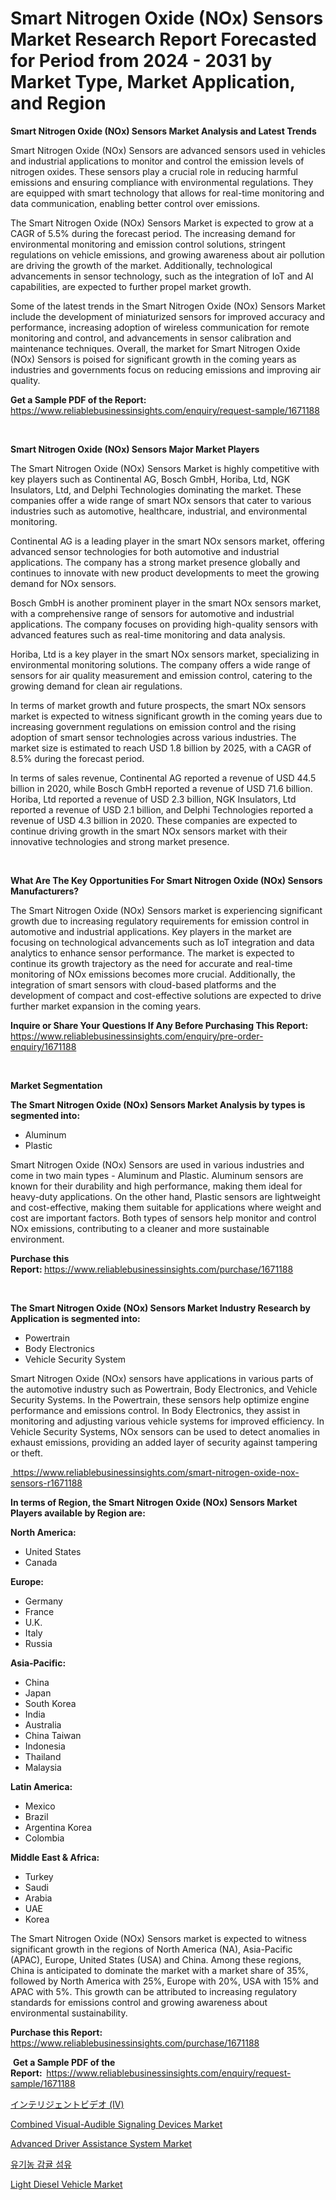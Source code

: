 <p><h1>Smart Nitrogen Oxide (NOx) Sensors Market Research Report Forecasted for Period from 2024 -  2031 by Market Type, Market Application, and Region</h1></p><p><strong>Smart Nitrogen Oxide (NOx) Sensors Market Analysis and Latest Trends</strong></p>
<p><p>Smart Nitrogen Oxide (NOx) Sensors are advanced sensors used in vehicles and industrial applications to monitor and control the emission levels of nitrogen oxides. These sensors play a crucial role in reducing harmful emissions and ensuring compliance with environmental regulations. They are equipped with smart technology that allows for real-time monitoring and data communication, enabling better control over emissions.</p><p>The Smart Nitrogen Oxide (NOx) Sensors Market is expected to grow at a CAGR of 5.5% during the forecast period. The increasing demand for environmental monitoring and emission control solutions, stringent regulations on vehicle emissions, and growing awareness about air pollution are driving the growth of the market. Additionally, technological advancements in sensor technology, such as the integration of IoT and AI capabilities, are expected to further propel market growth.</p><p>Some of the latest trends in the Smart Nitrogen Oxide (NOx) Sensors Market include the development of miniaturized sensors for improved accuracy and performance, increasing adoption of wireless communication for remote monitoring and control, and advancements in sensor calibration and maintenance techniques. Overall, the market for Smart Nitrogen Oxide (NOx) Sensors is poised for significant growth in the coming years as industries and governments focus on reducing emissions and improving air quality.</p></p>
<p><strong>Get a Sample PDF of the Report:&nbsp;</strong> <a href="https://www.reliablebusinessinsights.com/enquiry/request-sample/1671188">https://www.reliablebusinessinsights.com/enquiry/request-sample/1671188</a></p>
<p>&nbsp;</p>
<p><strong>Smart Nitrogen Oxide (NOx) Sensors Major Market Players</strong></p>
<p><p>The Smart Nitrogen Oxide (NOx) Sensors Market is highly competitive with key players such as Continental AG, Bosch GmbH, Horiba, Ltd, NGK Insulators, Ltd, and Delphi Technologies dominating the market. These companies offer a wide range of smart NOx sensors that cater to various industries such as automotive, healthcare, industrial, and environmental monitoring.</p><p>Continental AG is a leading player in the smart NOx sensors market, offering advanced sensor technologies for both automotive and industrial applications. The company has a strong market presence globally and continues to innovate with new product developments to meet the growing demand for NOx sensors.</p><p>Bosch GmbH is another prominent player in the smart NOx sensors market, with a comprehensive range of sensors for automotive and industrial applications. The company focuses on providing high-quality sensors with advanced features such as real-time monitoring and data analysis.</p><p>Horiba, Ltd is a key player in the smart NOx sensors market, specializing in environmental monitoring solutions. The company offers a wide range of sensors for air quality measurement and emission control, catering to the growing demand for clean air regulations.</p><p>In terms of market growth and future prospects, the smart NOx sensors market is expected to witness significant growth in the coming years due to increasing government regulations on emission control and the rising adoption of smart sensor technologies across various industries. The market size is estimated to reach USD 1.8 billion by 2025, with a CAGR of 8.5% during the forecast period.</p><p>In terms of sales revenue, Continental AG reported a revenue of USD 44.5 billion in 2020, while Bosch GmbH reported a revenue of USD 71.6 billion. Horiba, Ltd reported a revenue of USD 2.3 billion, NGK Insulators, Ltd reported a revenue of USD 2.1 billion, and Delphi Technologies reported a revenue of USD 4.3 billion in 2020. These companies are expected to continue driving growth in the smart NOx sensors market with their innovative technologies and strong market presence.</p></p>
<p>&nbsp;</p>
<p><strong>What Are The Key Opportunities For Smart Nitrogen Oxide (NOx) Sensors Manufacturers?</strong></p>
<p><p>The Smart Nitrogen Oxide (NOx) Sensors market is experiencing significant growth due to increasing regulatory requirements for emission control in automotive and industrial applications. Key players in the market are focusing on technological advancements such as IoT integration and data analytics to enhance sensor performance. The market is expected to continue its growth trajectory as the need for accurate and real-time monitoring of NOx emissions becomes more crucial. Additionally, the integration of smart sensors with cloud-based platforms and the development of compact and cost-effective solutions are expected to drive further market expansion in the coming years.</p></p>
<p><strong>Inquire or Share Your Questions If Any Before Purchasing This Report:</strong> <a href="https://www.reliablebusinessinsights.com/enquiry/pre-order-enquiry/1671188">https://www.reliablebusinessinsights.com/enquiry/pre-order-enquiry/1671188</a></p>
<p>&nbsp;</p>
<p><strong>Market Segmentation</strong></p>
<p><strong>The Smart Nitrogen Oxide (NOx) Sensors Market Analysis by types is segmented into:</strong></p>
<p><ul><li>Aluminum</li><li>Plastic</li></ul></p>
<p><p>Smart Nitrogen Oxide (NOx) Sensors are used in various industries and come in two main types - Aluminum and Plastic. Aluminum sensors are known for their durability and high performance, making them ideal for heavy-duty applications. On the other hand, Plastic sensors are lightweight and cost-effective, making them suitable for applications where weight and cost are important factors. Both types of sensors help monitor and control NOx emissions, contributing to a cleaner and more sustainable environment.</p></p>
<p><strong>Purchase this Report:&nbsp;</strong><a href="https://www.reliablebusinessinsights.com/purchase/1671188">https://www.reliablebusinessinsights.com/purchase/1671188</a></p>
<p>&nbsp;</p>
<p><strong>The Smart Nitrogen Oxide (NOx) Sensors Market Industry Research by Application is segmented into:</strong></p>
<p><ul><li>Powertrain</li><li>Body Electronics</li><li>Vehicle Security System</li></ul></p>
<p><p>Smart Nitrogen Oxide (NOx) sensors have applications in various parts of the automotive industry such as Powertrain, Body Electronics, and Vehicle Security Systems. In the Powertrain, these sensors help optimize engine performance and emissions control. In Body Electronics, they assist in monitoring and adjusting various vehicle systems for improved efficiency. In Vehicle Security Systems, NOx sensors can be used to detect anomalies in exhaust emissions, providing an added layer of security against tampering or theft.</p></p>
<p><a href="https://www.reliablebusinessinsights.com/smart-nitrogen-oxide-nox-sensors-r1671188">&nbsp;https://www.reliablebusinessinsights.com/smart-nitrogen-oxide-nox-sensors-r1671188</a></p>
<p><strong>In terms of Region, the Smart Nitrogen Oxide (NOx) Sensors Market Players available by Region are:</strong></p>
<p>
    <p> <strong> North America: </strong>
        <ul>
            <li>United States</li>
            <li>Canada</li>
        </ul>
        </p> 
    <p> <strong> Europe: </strong>
        <ul>
            <li>Germany</li>
            <li>France</li>
            <li>U.K.</li>
            <li>Italy</li>
            <li>Russia</li>
        </ul>
        </p> 
    <p> <strong> Asia-Pacific: </strong>
        <ul>
            <li>China</li>
            <li>Japan</li>
            <li>South Korea</li>
            <li>India</li>
            <li>Australia</li>
            <li>China Taiwan</li>
            <li>Indonesia</li>
            <li>Thailand</li>
            <li>Malaysia</li>
        </ul>
        </p> 
    <p> <strong> Latin America: </strong>
        <ul>
            <li>Mexico</li>
            <li>Brazil</li>
            <li>Argentina Korea</li>
            <li>Colombia</li>
        </ul>
        </p> 
    <p> <strong> Middle East & Africa: </strong>
        <ul>
            <li>Turkey</li>
            <li>Saudi</li>
            <li>Arabia</li>
            <li>UAE</li>
            <li>Korea</li>
        </ul>
    </p>
    </p>
<p><p>The Smart Nitrogen Oxide (NOx) Sensors market is expected to witness significant growth in the regions of North America (NA), Asia-Pacific (APAC), Europe, United States (USA) and China. Among these regions, China is anticipated to dominate the market with a market share of 35%, followed by North America with 25%, Europe with 20%, USA with 15% and APAC with 5%. This growth can be attributed to increasing regulatory standards for emissions control and growing awareness about environmental sustainability.</p></p>
<p><strong>Purchase this Report: </strong><a href="https://www.reliablebusinessinsights.com/purchase/1671188">https://www.reliablebusinessinsights.com/purchase/1671188</a></p>
<p>&nbsp;<strong>Get a Sample PDF of the Report:&nbsp;&nbsp;</strong><a href="https://www.reliablebusinessinsights.com/enquiry/request-sample/1671188">https://www.reliablebusinessinsights.com/enquiry/request-sample/1671188</a></p>
<p><strong></strong></p>
<p><p><a href="https://github.com/ddwcuskozol07187/Market-Research-Report-List-2/blob/main/3195341106804.md">インテリジェントビデオ (IV)</a></p><p><a href="https://issuu.com/reportprime-2/docs/combined-visual-audible-signaling-d_67d4863616c93f">Combined Visual-Audible Signaling Devices Market</a></p><p><a href="https://github.com/maudAbbott7/Market-Research-Report-List-1/blob/main/advanced-driver-assistance-system-market.md">Advanced Driver Assistance System Market</a></p><p><a href="https://github.com/konokaryan/Market-Research-Report-List-1/blob/main/4657184100731.md">유기농 감귤 섬유</a></p><p><a href="https://github.com/MaraKoelpin2023/Market-Research-Report-List-1/blob/main/light-diesel-vehicle-market.md">Light Diesel Vehicle Market</a></p></p>